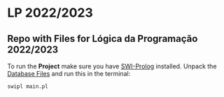 # LP 2022/2023

## Repo with Files for Lógica da Programação 2022/2023

To run the **Project** make sure you have [SWI-Prolog](https://www.swi-prolog.org/) installed.
Unpack the [Database Files](PROJETO/database.zip) and run this in the terminal:
```bash
swipl main.pl
```
